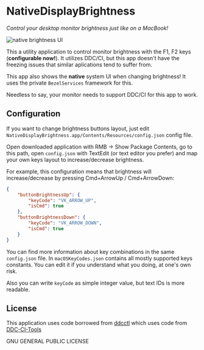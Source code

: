 # NativeDisplayBrightness

*Control your desktop monitor brightness just like on a MacBook!*

![native brightness UI](https://raw.githubusercontent.com/Ivan-Alone/NativeDisplayBrightness/master/nativeUI_Dark.png)

This a utility application to control monitor brightness with the F1, F2 keys (**configurable now!**). It utilizes DDC/CI, but this app doesn't have the freezing issues that similar aplications tend to suffer from.

This app also shows the **native** system UI when changing brightness! It uses the private `BezelServices` framework for this.

Needless to say, your monitor needs to support DDC/CI for this app to work.

## Configuration

If you want to change brightness buttons layout, just edit `NativeDisplayBrightness.app/Contents/Resources/config.json` config file. 

Open downloaded application with RMB -> Show Package Contents, go to this path, open `config.json` with TextEdit (or text editor you prefer) and map your own keys layout to increase/decrease brightness.

For example, this configuration means that brightness will increase/decrease by pressing Cmd+ArrowUp / Cmd+ArrowDown:

```json
{
    "buttonBrightnessUp": {
        "keyCode": "VK_ARROW_UP",
        "isCmd": true
    },
    "buttonBrightnessDown": {
        "keyCode": "VK_ARROW_DOWN",
        "isCmd": true
    }
}
```

You can find more information about key combinations in the same `config.json` file. In `macOSKeyCodes.json` contains all mostly supported keys constants. You can edit it if you understand what you doing, at one's own risk.

Also you can write `keyCode` as simple integer value, but text IDs is more readable.

## License

This application uses code borrowed from [ddcctl](https://github.com/kfix/ddcctl) which uses code from [DDC-CI-Tools](https://github.com/jontaylor/DDC-CI-Tools-for-OS-X)

GNU GENERAL PUBLIC LICENSE
